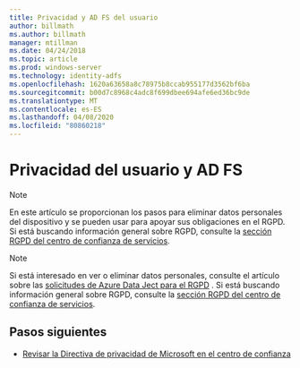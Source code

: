 ```yaml
---
title: Privacidad y AD FS del usuario
author: billmath
ms.author: billmath
manager: mtillman
ms.date: 04/24/2018
ms.topic: article
ms.prod: windows-server
ms.technology: identity-adfs
ms.openlocfilehash: 1620a63658a8c78975b8ccab955177d3562bf6ba
ms.sourcegitcommit: b00d7c8968c4adc8f699dbee694afe6ed36bc9de
ms.translationtype: MT
ms.contentlocale: es-ES
ms.lasthandoff: 04/08/2020
ms.locfileid: "80860218"
---
```

# <a name="user-privacy-and-ad-fs"></a>Privacidad del usuario y AD FS



>[!Note] 
> En este artículo se proporcionan los pasos para eliminar datos personales del dispositivo y se pueden usar para apoyar sus obligaciones en el RGPD. Si está buscando información general sobre RGPD, consulte la [sección RGPD del centro de confianza de servicios](https://www.microsoft.com/TrustCenter/Privacy/gdpr/default.aspx).

>[!Note] 
>Si está interesado en ver o eliminar datos personales, consulte el artículo sobre las [solicitudes de Azure Data Ject para el RGPD](https://docs.microsoft.com/microsoft-365/compliance/gdpr-dsr-azure) . Si está buscando información general sobre RGPD, consulte la [sección RGPD del centro de confianza de servicios](https://www.microsoft.com/TrustCenter/Privacy/gdpr/default.aspx).

## <a name="next-steps"></a>Pasos siguientes
* [Revisar la Directiva de privacidad de Microsoft en el centro de confianza](https://www.microsoft.com/trustcenter)

 